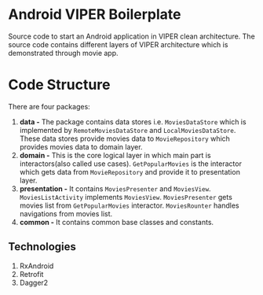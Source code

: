 # Android VIPER Boilerplate
Source code to start an Android application in VIPER clean architecture. The source code contains different layers of VIPER architecture which is demonstrated through movie app.

# Code Structure
There are four packages:
1. **data -** The package contains data stores i.e. `MoviesDataStore` which is implemented by `RemoteMoviesDataStore` and `LocalMoviesDataStore`. These data stores provide movies data to `MovieRepository` which provides movies data to domain layer. 
2. **domain -** This is the core logical layer in which main part is interactors(also called use cases). `GetPopularMovies` is the interactor which gets data from `MovieRepository` and provide it to presentation layer.
3. **presentation -** It contains `MoviesPresenter` and `MoviesView`. `MoviesListActivity` implements `MoviesView`. `MoviesPresenter` gets movies list from `GetPopularMovies` interactor. `MoviesRounter` handles navigations from movies list.
4. **common -** It contains common base classes and constants.

## Technologies
1. RxAndroid
2. Retrofit
3. Dagger2
